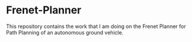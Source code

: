 # Frenet-Planner
This repository contains the work that I am doing on the Frenet Planner for Path Planning of an autonomous ground vehicle.
